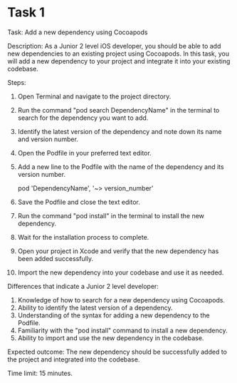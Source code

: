 # Task 1

Task: Add a new dependency using Cocoapods

Description: As a Junior 2 level iOS developer, you should be able to add new
dependencies to an existing project using Cocoapods. In this task, you will add
a new dependency to your project and integrate it into your existing codebase.

Steps:

1. Open Terminal and navigate to the project directory.
2. Run the command "pod search DependencyName" in the terminal to search for the
   dependency you want to add.
3. Identify the latest version of the dependency and note down its name and
   version number.
4. Open the Podfile in your preferred text editor.
5. Add a new line to the Podfile with the name of the dependency and its version
   number.

    pod 'DependencyName', '~> version_number'

6. Save the Podfile and close the text editor.
7. Run the command "pod install" in the terminal to install the new dependency.
8. Wait for the installation process to complete.
9. Open your project in Xcode and verify that the new dependency has been added
   successfully.
10. Import the new dependency into your codebase and use it as needed.

Differences that indicate a Junior 2 level developer:

1. Knowledge of how to search for a new dependency using Cocoapods.
2. Ability to identify the latest version of a dependency.
3. Understanding of the syntax for adding a new dependency to the Podfile.
4. Familiarity with the "pod install" command to install a new dependency.
5. Ability to import and use the new dependency in the codebase.

Expected outcome: The new dependency should be successfully added to the project
and integrated into the codebase.

Time limit: 15 minutes.

